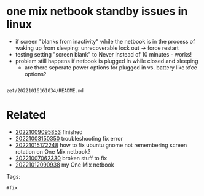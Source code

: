 # one mix netbook standby issues in linux

- if screen "blanks from inactivity" while the netbook is in the process of waking up from sleeping: unrecoverable lock out -> force restart
- testing setting "screen blank" to Never instead of 10 minutes - works!
- problem still happens if netbook is plugged in while closed and sleeping
  - are there seperate power options for plugged in vs. battery like xfce options?

```
```

` zet/20221016161034/README.md `

# Related

- [20221009095853](/zet/20221009095853/README.md) finished
- [20221003150350](/zet/20221003150350/README.md) troubleshooting fix error
- [20221015172248](/zet/20221015172248/README.md) how to fix ubuntu gnome not remembering screen rotation on One Mix netbook?
- [20221007062330](/zet/20221007062330/README.md) broken stuff to fix
- [20221012090938](/zet/20221012090938/README.md) my One Mix netbook

Tags:

    #fix
